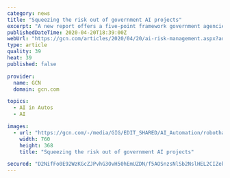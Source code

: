 ```yaml
---
category: news
title: "Squeezing the risk out of government AI projects"
excerpt: "A new report offers a five-point framework government agencies can use to maximize the benefits of artificial intelligence while minimizing the risks ... the report highlights two use cases. The first is self-driving trolleys in Bryan, Texas. The trolleys use data from cameras and laser imaging, detection and ranging sensors to navigate ..."
publishedDateTime: 2020-04-20T18:39:00Z
webUrl: "https://gcn.com/articles/2020/04/20/ai-risk-management.aspx?admgarea=TC_EmergingTech"
type: article
quality: 39
heat: 39
published: false

provider:
  name: GCN
  domain: gcn.com

topics:
  - AI in Autos
  - AI

images:
  - url: "https://gcn.com/-/media/GIG/EDIT_SHARED/AI_Automation/robothandinterface.png"
    width: 760
    height: 368
    title: "Squeezing the risk out of government AI projects"

secured: "D2NifFo0E92WzKGcZJPvhG3OvH50hEmUZDN/f5AOSnzsNlSb2NslHEL2CIZeklvJeXe8dkuUlpFPg1tskvSS8hPDzdjac3sHHjBYmUzOvU58QsH3UiyKdTlfu+bZRFlqqRvPGmoRpK2GE7mX6H402xfH6WvppZpsaBraZPS0yYJ6XLGoD9qwZnlE3UFoeHuV9FEOygCknECz0VE9d87J3cyODq+0+roGg4LM1gLhGtaQia6RBCYfo3SiQIXjRx5f3S75M/wdTmUMufIEc9TOkNCnZ+rvgXz0IQ0sm+NYaNtyRZ1tJVD4jqg7eB5xnuZf0x6XBEbGTFeugZITY7jzWvz8yA2UHl/5QDNox4XzCyBbZZDy0ByRJjBpvunRQzpuZjTmzwG0/KPY6Hw/gnsJ5NhFkkXbAThwKrZ/RzvQr8DS8H9O3ksEXlzvwwOhSTzo12VkQXoaDHDH2MULJ8Bdoxi3FQgd+MLiFjQXIYcK6Ws=;OXQtQGLwO2f5Jf2/3A0T8g=="
---
```


